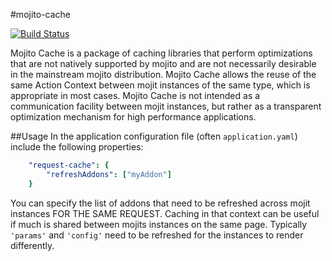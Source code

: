 #mojito-cache

[![Build Status](https://travis-ci.org/yahoo/mojito-cache.png)](https://travis-ci.org/yahoo/mojito-cache)


Mojito Cache is a package of caching libraries that perform optimizations that
are not natively supported by mojito and are not necessarily desirable in the
mainstream mojito distribution.
Mojito Cache allows the reuse of the same Action Context between mojit instances of the same type, which is appropriate in most cases. Mojito Cache is not intended as a communication facility between mojit instances, but rather as a transparent optimization mechanism for high performance applications.

##Usage
In the application configuration file (often `application.yaml`) include the
following properties:
```yaml
	"request-cache": {
		"refreshAddons": ["myAddon"]
	}
```

You can specify the list of addons that need to be refreshed across mojit
instances FOR THE SAME REQUEST. Caching in that context can be useful if
much is shared between mojits instances on the same page. Typically `'params'`
and `'config'` need to be refreshed for the instances to render differently.
